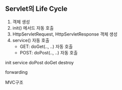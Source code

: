 ## Servlet의 Life Cycle

1. 객체 생성
2. init() 메서드 자동 호출
3. HttpServletRequest,
    HttpServletResponse 객체 생성
4. service() 자동 호출
   - GET: doGet(.., ..) 자동 호출
   - POST: doPost(.., ..) 자동 호출


init
service
doPost
doGet
destroy

forwarding

MVC구조
<!--stackedit_data:
eyJoaXN0b3J5IjpbLTIwMDE1MDY4MTZdfQ==
-->